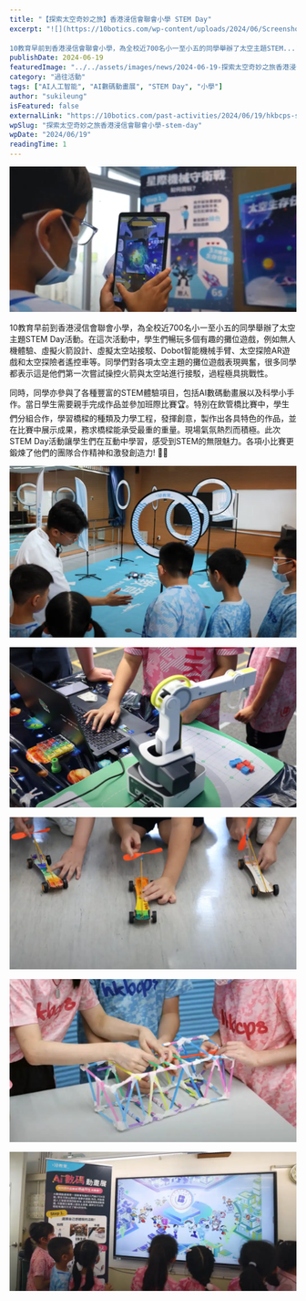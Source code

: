 ```yaml
---
title: "【探索太空奇妙之旅】香港浸信會聯會小學 STEM Day"
excerpt: "![](https://10botics.com/wp-content/uploads/2024/06/Screenshot-2024-08-01-102346-1-1024x519.png)

10教育早前到香港浸信會聯會小學，為全校近700名小一至小五的同學舉辦了太空主題STEM..."
publishDate: 2024-06-19
featuredImage: "../../assets/images/news/2024-06-19-探索太空奇妙之旅香港浸信會聯會小學-stem-day/image1.png"
category: "過往活動"
tags: ["AI人工智能", "AI數碼動畫展", "STEM Day", "小學"]
author: "sukileung"
isFeatured: false
externalLink: "https://10botics.com/past-activities/2024/06/19/hkbcps-stem-day/"
wpSlug: "探索太空奇妙之旅香港浸信會聯會小學-stem-day"
wpDate: "2024/06/19"
readingTime: 1
---
```


![](../../assets/images/news/2024-06-19-探索太空奇妙之旅香港浸信會聯會小學-stem-day/image2.png)

10教育早前到香港浸信會聯會小學，為全校近700名小一至小五的同學舉辦了太空主題STEM Day活動。在這次活動中，學生們暢玩多個有趣的攤位遊戲，例如無人機體驗、虛擬火箭設計、虛擬太空站接駁、Dobot智能機械手臂、太空探險AR遊戲和太空探險者遙控車等。同學們對各項太空主題的攤位遊戲表現興奮，很多同學都表示這是他們第一次嘗試操控火箭與太空站進行接駁，過程極具挑戰性。

同時，同學亦參與了各種豐富的STEM體驗項目，包括AI數碼動畫展以及科學小手作。當日學生需要親手完成作品並參加班際比賽🏆。特別在飲管橋比賽中，學生們分組合作，學習橋樑的種類及力學工程，發揮創意，製作出各具特色的作品，並在比賽中展示成果，務求橋樑能承受最重的重量。現場氣氛熱烈而積極。此次STEM Day活動讓學生們在互動中學習，感受到STEM的無限魅力。各項小比賽更鍛煉了他們的團隊合作精神和激發創造力! 🤝💡

![](../../assets/images/news/2024-06-19-探索太空奇妙之旅香港浸信會聯會小學-stem-day/image3.png)

![](../../assets/images/news/2024-06-19-探索太空奇妙之旅香港浸信會聯會小學-stem-day/image4.png)

![](../../assets/images/news/2024-06-19-探索太空奇妙之旅香港浸信會聯會小學-stem-day/image5.png)

![](../../assets/images/news/2024-06-19-探索太空奇妙之旅香港浸信會聯會小學-stem-day/image6.png)

![](../../assets/images/news/2024-06-19-探索太空奇妙之旅香港浸信會聯會小學-stem-day/image7.png)

###